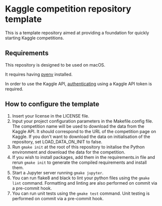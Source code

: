 # Kaggle competition repository template

This is a template repository aimed at providing a foundation for quickly starting Kaggle competitions.

## Requirements

This repository is designed to be used on macOS.

It requires having [pyenv](https://github.com/pyenv/pyenv) installed.

In order to use the Kaggle API, [authenticating](https://www.kaggle.com/docs/api#authentication) using a Kaggle API token is required.

## How to configure the template

1. Insert your license in the LICENSE file.
2. Input your project configuration parameters in the Makefile.config file. The competition name will be used to download the data from the Kaggle API. It should correspond to the URL of the competition page on Kaggle. If you don't want to download the data on initialisation of the repository, set LOAD_DATA_ON_INIT to false.
3. Run `gmake init` at the root of this repository to initalise the Python environment and download the data for the competition.
4. If you wish to install packages, add them in the requirements.in file and rerun `gmake init` to generate the compiled requirements and install them.
5. Start a Jupyter server running `gmake jupyter`.
6. You can run flake8 and black to lint your python files using the `gmake lint` command. Formatting and linting are also performed on commit via a pre-commit hook.
7. You can run unit tests using the `gmake test` command. Unit testing is performed on commit via a pre-commit hook.
